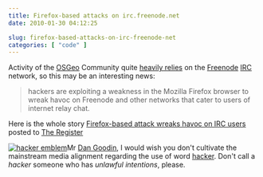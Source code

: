 ```yaml
---
title: Firefox-based attacks on irc.freenode.net
date: 2010-01-30 04:12:25

slug: firefox-based-attacks-on-irc-freenode-net
categories: [ "code" ]
---
```


Activity of the [OSGeo](http://www.osgeo.org) Community quite [heavily relies](http://lists.osgeo.org/pipermail/discuss/2008-August/004111.html) on the [Freenode](http://en.wikipedia.org/wiki/Freenode) [IRC](http://wiki.osgeo.org/wiki/IRC) network, so this may be an interesting news:


> hackers are exploiting a weakness in the Mozilla Firefox browser to wreak
> havoc on Freenode and other networks that cater to users of internet relay chat.


Here is the whole story [Firefox-based attack wreaks havoc on IRC users](http://www.theregister.co.uk/2010/01/30/firefox_interprotocol_attack/) posted to [The Register](http://www.theregister.co.uk/)


[![hacker emblem](http://www.catb.org/hacker-emblem/glider.png)](http://www.catb.org/hacker-emblem/)Mr [Dan Goodin](http://twitter.com/dangoodin001), I would wish you don't cultivate the mainstream media alignment regarding the use of word [hacker](http://catb.org/~esr/faqs/hacker-howto.html). Don't call a _hacker_ someone who has _unlawful intentions_, please.
